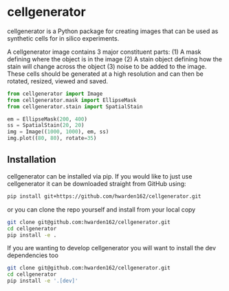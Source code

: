 # cellgenerator

cellgenerator is a Python package for creating images that can be used as synthetic cells for in silico experiments.

A cellgenerator image contains 3 major constituent parts: (1) A mask defining where the object is in the image (2) A stain object defining how the stain will change across the object (3) noise to be added to the image. These cells should be generated at a high resolution and can then be rotated, resized, viewed and saved.

```python
from cellgenerator import Image
from cellgenerator.mask import EllipseMask
from cellgenerator.stain import SpatialStain

em = EllipseMask(200, 400)
ss = SpatialStain(20, 20)
img = Image((1000, 1000), em, ss)
img.plot((80, 80), rotate=35)
```

## Installation

cellgenerator can be installed via pip. If you would like to just use cellgenerator it can be downloaded straight from GitHub using:

```bash
pip install git+https://github.com/hwarden162/cellgenerator.git
```

or you can clone the repo yourself and install from your local copy

```bash
git clone git@github.com:hwarden162/cellgenerator.git
cd cellgenerator
pip install -e .
```

If you are wanting to develop cellgenerator you will want to install the dev dependencies too

```bash
git clone git@github.com:hwarden162/cellgenerator.git
cd cellgenerator
pip install -e '.[dev]'
```
